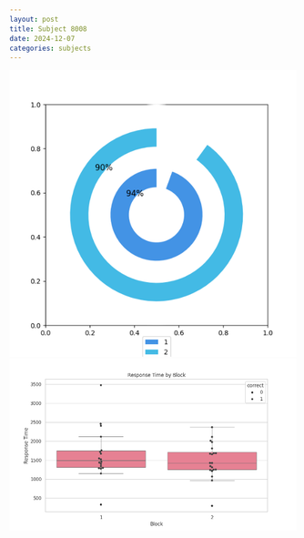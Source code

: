 ```yaml
---
layout: post
title: Subject 8008
date: 2024-12-07
categories: subjects
---
```


![](data/8008/run-3/8008__acc_test.png)
![](data/8008/run-3/8008_rt.png)
